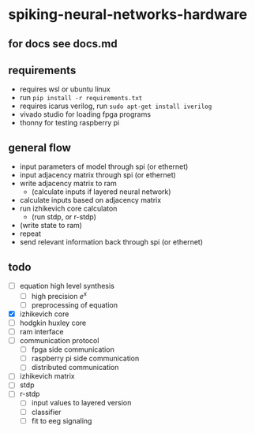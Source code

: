 # spiking-neural-networks-hardware

## for docs see docs.md

## requirements

- requires wsl or ubuntu linux
- run `pip install -r requirements.txt`
- requires icarus verilog, run `sudo apt-get install iverilog`
- vivado studio for loading fpga programs
- thonny for testing raspberry pi

## general flow

- input parameters of model through spi (or ethernet)
- input adjacency matrix through spi (or ethernet)
- write adjacency matrix to ram
  - (calculate inputs if layered neural network)
- calculate inputs based on adjacency matrix
- run izhikevich core calculaton
  - (run stdp, or r-stdp)
- (write state to ram)
- repeat
- send relevant information back through spi (or ethernet)

## todo

- [ ] equation high level synthesis
  - [ ] high precision $e^x$
  - [ ] preprocessing of equation
- [x] izhikevich core
- [ ] hodgkin huxley core
- [ ] ram interface
- [ ] communication protocol
  - [ ] fpga side communication
  - [ ] raspberry pi side communication
  - [ ] distributed communication
- [ ] izhikevich matrix
- [ ] stdp
- [ ] r-stdp
  - [ ] input values to layered version
  - [ ] classifier
  - [ ] fit to eeg signaling

